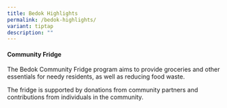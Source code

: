 ```yaml
---
title: Bedok Highlights
permalink: /bedok-highlights/
variant: tiptap
description: ""
---
```

<h4>Community Fridge</h4>
<p>The Bedok Community Fridge program aims to provide groceries and other
essentials for needy residents, as well as reducing food waste.&nbsp;</p>
<p>The fridge is supported by donations from community partners and contributions
from individuals in the community.</p>
<p></p>